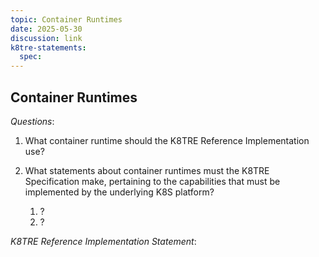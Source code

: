 ```yaml
---
topic: Container Runtimes
date: 2025-05-30
discussion: link
k8tre-statements:
  spec: 
---
```


## Container Runtimes

*Questions*: 
 1. What container runtime should the K8TRE Reference Implementation use?
 2. What statements about container runtimes must the K8TRE Specification make, pertaining to the capabilities that must be implemented by the underlying K8S platform?

    1. ?
    2. ?

*K8TRE Reference Implementation Statement*: